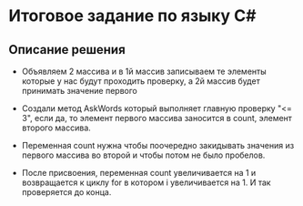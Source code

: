# Итоговое задание по языку С#

## Описание решения

* Объявляем 2 массива и в 1й массив записываем те элементы которые у нас будут проходить проверку, а 2й массив будет принимать значение первого

* Создали метод AskWords который выполняет главную проверку "<= 3", eсли да, то элемент первого массива заносится в count, элемент второго массива.

* Переменная count нужна чтобы поочередно закидывать значения из первого массива во второй и чтобы потом не было пробелов.

* После присвоения, переменная count увеличивается на 1 и возвращается к циклу for в котором i увеличивается на 1. И так проверяется до конца.
